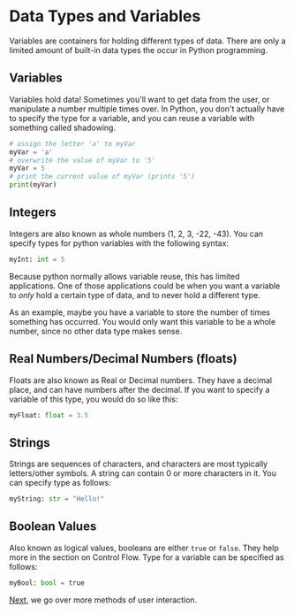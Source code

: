 # Data Types and Variables

Variables are containers for holding different types of data. There are only a limited amount of built-in data types the occur in Python programming.

## Variables

Variables hold data! Sometimes you'll want to get data from the user, or manipulate a number multiple times over. In Python, you don't actually have to specify the type for a variable, and you can reuse a variable with something called shadowing.

```python
# assign the letter 'a' to myVar
myVar = 'a'
# overwrite the value of myVar to '5'
myVar = 5
# print the current value of myVar (prints '5')
print(myVar)
```

## Integers

Integers are also known as whole numbers (1, 2, 3, -22, -43). You can specify types for python variables with the following syntax:

```python
myInt: int = 5
```

Because python normally allows variable reuse, this has limited applications. One of those applications could be when you want a variable to *only* hold a certain type of data, and to never hold a different type.

As an example, maybe you have a variable to store the number of times something has occurred. You would only want this variable to be a whole number, since no other data type makes sense.

## Real Numbers/Decimal Numbers (floats)

Floats are also known as Real or Decimal numbers. They have a decimal place, and can have numbers after the decimal. If you want to specify a variable of this type, you would do so like this:

```python
myFloat: float = 3.5
```

## Strings

Strings are sequences of characters, and characters are most typically letters/other symbols. A string can contain 0 or more characters in it. You can specify type as follows:

```python
myString: str = "Hello!"
```

## Boolean Values

Also known as logical values, booleans are either `true` or `false`. They help more in the section on Control Flow. Type for a variable can be specified as follows:

```python
myBool: bool = true
```

[Next](https://github.com/ocoffey/Syntax-Sheets/blob/master/Python/3_User_Interaction.md "User_Interaction"), we go over more methods of user interaction.
